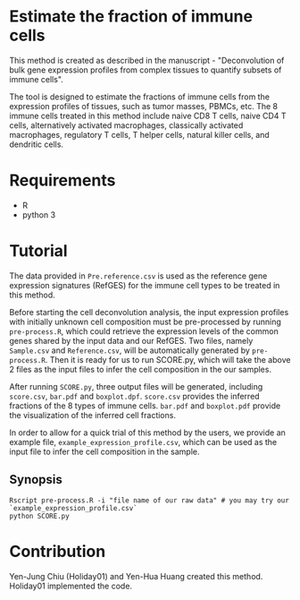 # Estimate the fraction of immune cells

This method is created as described in the manuscript - "Deconvolution of bulk gene expression profiles from complex tissues to quantify subsets of immune cells".

The tool is designed to estimate the fractions of immune cells from the expression profiles of tissues, such as tumor masses, PBMCs, etc. The 8 immune cells treated in this method include naive CD8 T cells, naive CD4 T cells, alternatively activated macrophages, classically activated macrophages, regulatory T cells, T helper cells, natural killer cells, and dendritic cells.

# Requirements

* R
* python 3

# Tutorial

The data provided in `Pre.reference.csv` is used as the reference gene expression signatures (RefGES) for the immune cell types to be treated in this method. 

Before starting the cell deconvolution analysis, the input expression profiles with initially unknown cell composition must be pre-processed by running `pre-process.R`, which could retrieve the expression levels of the common genes shared by the input data and our RefGES. Two files, namely `Sample.csv` and `Reference.csv`, will be automatically generated by `pre-process.R`. Then it is ready for us to run SCORE.py, which will take the above 2 files as the input files to infer the cell composition in the our samples. 

After running `SCORE.py`, three output files will be generated, including `score.csv`, `bar.pdf` and `boxplot.dpf`. `score.csv` provides the inferred fractions of the 8 types of immune cells. `bar.pdf` and `boxplot.pdf` provide the visualization of the inferred cell fractions.

In order to allow for a quick trial of this method by the users, we provide an example file, `example_expression_profile.csv`, which can be used as the input file to infer the cell composition in the sample.

## Synopsis

    Rscript pre-process.R -i "file name of our raw data" # you may try our `example_expression_profile.csv`
    python SCORE.py

# Contribution

   Yen-Jung Chiu (Holiday01) and Yen-Hua Huang created this method. Holiday01 implemented the code. 
